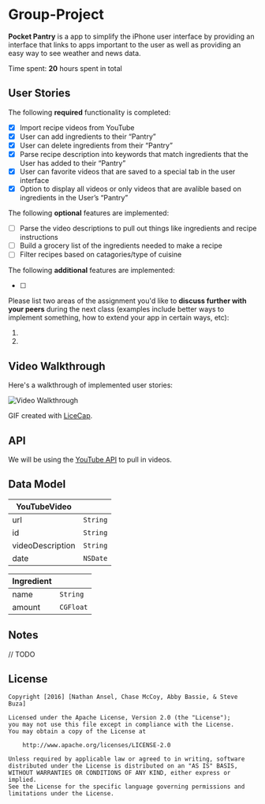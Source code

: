 # Group-Project

**Pocket Pantry** is a app to simplify the iPhone user interface by providing an interface that links to apps important to the user as well as providing an easy way to see weather and news data.

Time spent: **20** hours spent in total

## User Stories

The following **required** functionality is completed:

- [x] Import recipe videos from YouTube
- [x] User can add ingredients to their “Pantry”
- [x] User can delete ingredients from their “Pantry”
- [x] Parse recipe description into keywords that match ingredients that the User has added to their “Pantry”
- [x] User can favorite videos that are saved to a special tab in the user interface
- [x] Option to display all videos or only videos that are avalible based on ingredients in the User’s “Pantry”

The following **optional** features are implemented:

- [ ] Parse the video descriptions to pull out things like ingredients and recipe instructions
- [ ] Build a grocery list of the ingredients needed to make a recipe
- [ ] Filter recipes based on catagories/type of cuisine

The following **additional** features are implemented:

- [ ] 

Please list two areas of the assignment you'd like to **discuss further with your peers** during the next class (examples include better ways to implement something, how to extend your app in certain ways, etc):

1. 
2. 

## Video Walkthrough 

Here's a walkthrough of implemented user stories:

<img src='http://i.imgur.com/dVrFt7C.gif?1' title='Video Walkthrough' width='' alt='Video Walkthrough' />

GIF created with [LiceCap](http://www.cockos.com/licecap/).

## API

We will be using the [YouTube API](https://developers.google.com/youtube/v3/guides/ios_youtube_helper) to pull in videos.

## Data Model

| YouTubeVideo | |
| --- | --- |
| url | `String` |
| id | `String` |
| videoDescription | `String` |
| date | `NSDate` |

| Ingredient | |
| --- | --- |
| name | `String` |
| amount | `CGFloat` |


## Notes

// TODO

## License

    Copyright [2016] [Nathan Ansel, Chase McCoy, Abby Bassie, & Steve Buza]

    Licensed under the Apache License, Version 2.0 (the "License");
    you may not use this file except in compliance with the License.
    You may obtain a copy of the License at

        http://www.apache.org/licenses/LICENSE-2.0

    Unless required by applicable law or agreed to in writing, software
    distributed under the License is distributed on an "AS IS" BASIS,
    WITHOUT WARRANTIES OR CONDITIONS OF ANY KIND, either express or implied.
    See the License for the specific language governing permissions and
    limitations under the License.
